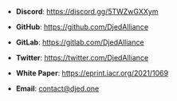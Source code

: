 
* **Discord**:     https://discord.gg/5TWZwGXXym
* **GitHub**:      https://github.com/DjedAlliance
* **GitLab**:      https://gitlab.com/DjedAlliance
* **Twitter**:     https://twitter.com/DjedAlliance
* **White Paper**: https://eprint.iacr.org/2021/1069

* **Email**:       contact@djed.one 
